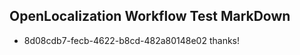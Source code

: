 ## OpenLocalization Workflow Test MarkDown
* 8d08cdb7-fecb-4622-b8cd-482a80148e02 thanks!

<!--HONumber=Aug16_HO1-->



